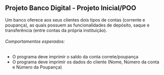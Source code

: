 ## Projeto Banco Digital - Projeto Inicial/POO

Um banco oferece aos seus clientes dois tipos de contas (corrente e poupança), as quais possuem as funcionalidades de depósito, saque e transferência (entre contas da própria instituição).

###### Comportamentos esperados:
* O programa deve imprimir o saldo da conta correte/poupança
* O programa deve imprimir os dados do cliente (Nome, Número da conta e Número da Poupança)
 
